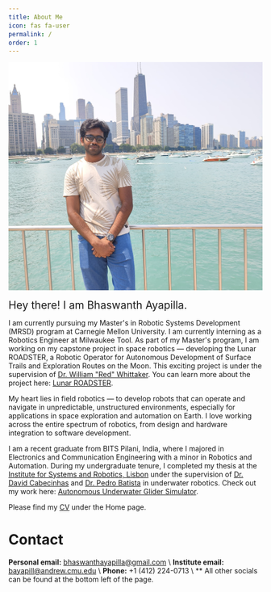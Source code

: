 ```yaml
---
title: About Me
icon: fas fa-user
permalink: /
order: 1
---
```


<!-- <div style="text-align: right">
    <img align="left" src="/assets/images/me1_border.png" alt="drawing" width="400"/>
</div> -->

![](/assets/aboutme.jpg)

<span style="font-size:1.5em;">Hey there! I am Bhaswanth Ayapilla.</span>


<!-- Hey there! I am Bhaswanth Ayapilla, a passionate fourth-year undergraduate student at BITS Pilani Hyderabad. I am pursuing Electronics and Communication Engineering, with a minor in Robotics and Automation. -->

I am currently pursuing my Master's in Robotic Systems Development (MRSD) program at Carnegie Mellon University. I am currently interning as a Robotics Engineer at Milwaukee Tool. As part of my Master's program, I am working on my capstone project in space robotics — developing the Lunar ROADSTER, a Robotic Operator for Autonomous Development of Surface Trails and Exploration Routes on the Moon. This exciting project is under the supervision of [Dr. William "Red" Whittaker](https://www.ri.cmu.edu/ri-faculty/william-red-l-whittaker/). You can learn more about the project here: [Lunar ROADSTER](https://bhaswanth-a.github.io/posts/lunar-roadster-cmu/).

My heart lies in field robotics — to develop robots that can operate and navigate in unpredictable, unstructured environments, especially for applications in space exploration and automation on Earth. I love working across the entire spectrum of robotics, from design and hardware integration to software development.

I am a recent graduate from BITS Pilani, India, where I majored in Electronics and Communication Engineering with a minor in Robotics and Automation. During my undergraduate tenure, I completed my thesis at the [Institute for Systems and Robotics, Lisbon](https://welcome.isr.tecnico.ulisboa.pt/) under the supervision of [Dr. David Cabecinhas](https://welcome.isr.tecnico.ulisboa.pt/author/davidalexandre/) and [Dr. Pedro Batista](https://welcome.isr.tecnico.ulisboa.pt/author/pedrotiagomartins/) in underwater robotics. Check out my work here: [Autonomous Underwater Glider Simulator](https://bhaswanth-a.github.io/posts/aug-simulator/).

<!-- I have a deep-rooted passion for robotics, reinforcement learning, and deep learning, which has shaped my academic journey and career aspirations. -->

<!-- My academic journey has been fueled by an unwavering passion for robotics, reinforcement learning, and deep learning, serving as the cornerstone of my educational endeavors and professional aspirations. -->

<!-- During my undergraduate tenure, I completed my thesis at the [Institute for Systems and Robotics, Lisbon](https://welcome.isr.tecnico.ulisboa.pt/) under the supervision of [Dr. David Cabecinhas](https://welcome.isr.tecnico.ulisboa.pt/author/davidalexandre/) and [Dr. Pedro Batista](https://welcome.isr.tecnico.ulisboa.pt/author/pedrotiagomartins/) in underwater robotics. Check out my work here: [Autonomous Underwater Glider Simulator](https://bhaswanth-a.github.io/posts/aug-simulator/). 
 -->
<!-- Additionally, I worked as a summer intern at the [Multi-Agent Robotic Motion Laboratory, National University of Singapore](https://www.marmotlab.org/index.html) under the supervision of [Dr. Guillaume Sartoretti](https://www.marmotlab.org/bio.html) on multi-agent traffic signal control using reinforcement learning.  -->

<!-- If you are looking to collaborate or would like to have a chat, please reach out to me via [email](mailto:bhaswanthayapilla@gmail.com). -->

Please find my [CV](https://bhaswanth-a.github.io/cv/) under the Home page.

# Contact

**Personal email:** [bhaswanthayapilla@gmail.com](mailto:bhaswanthayapilla@gmail.com) \\
**Institute email:** [bayapill@andrew.cmu.edu](mailto:bayapill@andrew.cmu.edu) \\
**Phone:** +1 (412) 224-0713 \\
** All other socials can be found at the bottom left of the page.